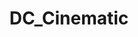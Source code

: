 ---
title: DC_Cinematic
crosslinks:
- moviescirclejerk
- anti_gif_bot
- SuperheroCirclejerk
- youtubot
- u_imguralbumbot
- DCEUleaks
- marvelstudios
- autotldr
- movies
- livven
- invisiblack
- DCcomics
- MassdropBot
- BrasilOnReddit
- Znyder
- alotabot
- tmsbmeta
- comicbookmovies
- FlashTV
- captainmarvel
---